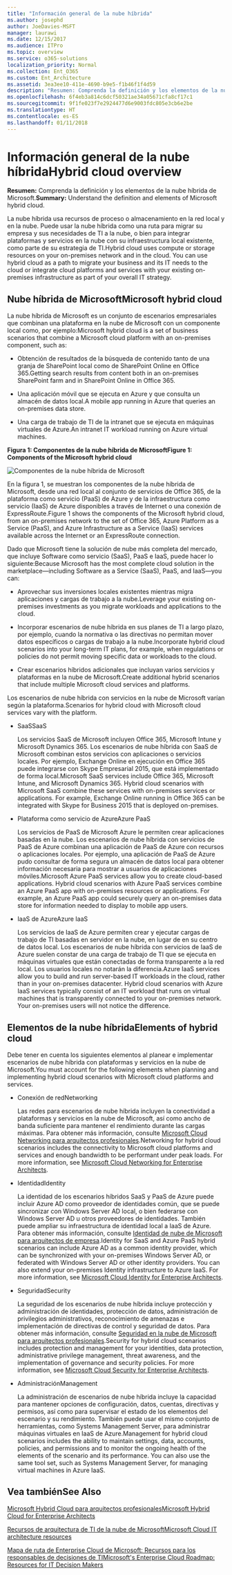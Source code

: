 ```yaml
---
title: "Información general de la nube híbrida"
ms.author: josephd
author: JoeDavies-MSFT
manager: laurawi
ms.date: 12/15/2017
ms.audience: ITPro
ms.topic: overview
ms.service: o365-solutions
localization_priority: Normal
ms.collection: Ent_O365
ms.custom: Ent_Architecture
ms.assetid: 3ea3ee10-411e-4690-b9e5-f1b46f1f4d59
description: "Resumen: Comprenda la definición y los elementos de la nube híbrida de Microsoft."
ms.openlocfilehash: 6f4eb3a814c6dcf50321ae34a05671cfa8cf17c1
ms.sourcegitcommit: 9f1fe023f7e2924477d6e9003fdc805e3cb6e2be
ms.translationtype: HT
ms.contentlocale: es-ES
ms.lasthandoff: 01/11/2018
---
```

# <a name="hybrid-cloud-overview"></a><span data-ttu-id="6f2ce-103">Información general de la nube híbrida</span><span class="sxs-lookup"><span data-stu-id="6f2ce-103">Hybrid cloud overview</span></span>

 <span data-ttu-id="6f2ce-104">**Resumen:** Comprenda la definición y los elementos de la nube híbrida de Microsoft.</span><span class="sxs-lookup"><span data-stu-id="6f2ce-104">**Summary:** Understand the definition and elements of Microsoft hybrid cloud.</span></span>
  
<span data-ttu-id="6f2ce-p101">La nube híbrida usa recursos de proceso o almacenamiento en la red local y en la nube. Puede usar la nube híbrida como una ruta para migrar su empresa y sus necesidades de TI a la nube, o bien para integrar plataformas y servicios en la nube con su infraestructura local existente, como parte de su estrategia de TI.</span><span class="sxs-lookup"><span data-stu-id="6f2ce-p101">Hybrid cloud uses compute or storage resources on your on-premises network and in the cloud. You can use hybrid cloud as a path to migrate your business and its IT needs to the cloud or integrate cloud platforms and services with your existing on-premises infrastructure as part of your overall IT strategy.</span></span>
  
## <a name="microsoft-hybrid-cloud"></a><span data-ttu-id="6f2ce-107">Nube híbrida de Microsoft</span><span class="sxs-lookup"><span data-stu-id="6f2ce-107">Microsoft hybrid cloud</span></span>

<span data-ttu-id="6f2ce-108">La nube híbrida de Microsoft es un conjunto de escenarios empresariales que combinan una plataforma en la nube de Microsoft con un componente local como, por ejemplo:</span><span class="sxs-lookup"><span data-stu-id="6f2ce-108">Microsoft hybrid cloud is a set of business scenarios that combine a Microsoft cloud platform with an on-premises component, such as:</span></span> 
  
- <span data-ttu-id="6f2ce-109">Obtención de resultados de la búsqueda de contenido tanto de una granja de SharePoint local como de SharePoint Online en Office 365.</span><span class="sxs-lookup"><span data-stu-id="6f2ce-109">Getting search results from content both in an on-premises SharePoint farm and in SharePoint Online in Office 365.</span></span>
    
- <span data-ttu-id="6f2ce-110">Una aplicación móvil que se ejecuta en Azure y que consulta un almacén de datos local.</span><span class="sxs-lookup"><span data-stu-id="6f2ce-110">A mobile app running in Azure that queries an on-premises data store.</span></span>
    
- <span data-ttu-id="6f2ce-111">Una carga de trabajo de TI de la intranet que se ejecuta en máquinas virtuales de Azure.</span><span class="sxs-lookup"><span data-stu-id="6f2ce-111">An intranet IT workload running on Azure virtual machines.</span></span>
    
<span data-ttu-id="6f2ce-112">**Figura 1: Componentes de la nube híbrida de Microsoft**</span><span class="sxs-lookup"><span data-stu-id="6f2ce-112">**Figure 1: Components of the Microsoft hybrid cloud**</span></span>

![Componentes de la nube híbrida de Microsoft](images/Hybrid_Poster/MS_Hybrid_Cloud.png)
  
<span data-ttu-id="6f2ce-114">En la figura 1, se muestran los componentes de la nube híbrida de Microsoft, desde una red local al conjunto de servicios de Office 365, de la plataforma como servicio (PaaS) de Azure y de la infraestructura como servicio (IaaS) de Azure disponibles a través de Internet o una conexión de ExpressRoute.</span><span class="sxs-lookup"><span data-stu-id="6f2ce-114">Figure 1 shows the components of the Microsoft hybrid cloud, from an on-premises network to the set of Office 365, Azure Platform as a Service (PaaS), and Azure Infrastructure as a Service (IaaS) services available across the Internet or an ExpressRoute connection.</span></span>
  
<span data-ttu-id="6f2ce-115">Dado que Microsoft tiene la solución de nube más completa del mercado, que incluye Software como servicio (SaaS), PaaS e IaaS, puede hacer lo siguiente:</span><span class="sxs-lookup"><span data-stu-id="6f2ce-115">Because Microsoft has the most complete cloud solution in the marketplace—including Software as a Service (SaaS), PaaS, and IaaS—you can:</span></span>
  
- <span data-ttu-id="6f2ce-116">Aprovechar sus inversiones locales existentes mientras migra aplicaciones y cargas de trabajo a la nube.</span><span class="sxs-lookup"><span data-stu-id="6f2ce-116">Leverage your existing on-premises investments as you migrate workloads and applications to the cloud.</span></span>
    
- <span data-ttu-id="6f2ce-117">Incorporar escenarios de nube híbrida en sus planes de TI a largo plazo, por ejemplo, cuando la normativa o las directivas no permitan mover datos específicos o cargas de trabajo a la nube.</span><span class="sxs-lookup"><span data-stu-id="6f2ce-117">Incorporate hybrid cloud scenarios into your long-term IT plans, for example, when regulations or policies do not permit moving specific data or workloads to the cloud.</span></span>
    
- <span data-ttu-id="6f2ce-118">Crear escenarios híbridos adicionales que incluyan varios servicios y plataformas en la nube de Microsoft.</span><span class="sxs-lookup"><span data-stu-id="6f2ce-118">Create additional hybrid scenarios that include multiple Microsoft cloud services and platforms.</span></span>
    
<span data-ttu-id="6f2ce-119">Los escenarios de nube híbrida con servicios en la nube de Microsoft varían según la plataforma.</span><span class="sxs-lookup"><span data-stu-id="6f2ce-119">Scenarios for hybrid cloud with Microsoft cloud services vary with the platform.</span></span>
  
- <span data-ttu-id="6f2ce-120">SaaS</span><span class="sxs-lookup"><span data-stu-id="6f2ce-120">SaaS</span></span>
    
    <span data-ttu-id="6f2ce-p102">Los servicios SaaS de Microsoft incluyen Office 365, Microsoft Intune y Microsoft Dynamics 365. Los escenarios de nube híbrida con SaaS de Microsoft combinan estos servicios con aplicaciones o servicios locales. Por ejemplo, Exchange Online en ejecución en Office 365 puede integrarse con Skype Empresarial 2015, que está implementado de forma local.</span><span class="sxs-lookup"><span data-stu-id="6f2ce-p102">Microsoft SaaS services include Office 365, Microsoft Intune, and Microsoft Dynamics 365. Hybrid cloud scenarios with Microsoft SaaS combine these services with on-premises services or applications. For example, Exchange Online running in Office 365 can be integrated with Skype for Business 2015 that is deployed on-premises.</span></span>
    
- <span data-ttu-id="6f2ce-124">Plataforma como servicio de Azure</span><span class="sxs-lookup"><span data-stu-id="6f2ce-124">Azure PaaS</span></span>
    
    <span data-ttu-id="6f2ce-p103">Los servicios de PaaS de Microsoft Azure le permiten crear aplicaciones basadas en la nube. Los escenarios de nube híbrida con servicios de PaaS de Azure combinan una aplicación de PaaS de Azure con recursos o aplicaciones locales. Por ejemplo, una aplicación de PaaS de Azure pudo consultar de forma segura un almacén de datos local para obtener información necesaria para mostrar a usuarios de aplicaciones móviles.</span><span class="sxs-lookup"><span data-stu-id="6f2ce-p103">Microsoft Azure PaaS services allow you to create cloud-based applications. Hybrid cloud scenarios with Azure PaaS services combine an Azure PaaS app with on-premises resources or applications. For example, an Azure PaaS app could securely query an on-premises data store for information needed to display to mobile app users.</span></span>
    
- <span data-ttu-id="6f2ce-128">IaaS de Azure</span><span class="sxs-lookup"><span data-stu-id="6f2ce-128">Azure IaaS</span></span>
    
    <span data-ttu-id="6f2ce-p104">Los servicios de IaaS de Azure permiten crear y ejecutar cargas de trabajo de TI basadas en servidor en la nube, en lugar de en su centro de datos local. Los escenarios de nube híbrida con servicios de IaaS de Azure suelen constar de una carga de trabajo de TI que se ejecuta en máquinas virtuales que están conectadas de forma transparente a la red local. Los usuarios locales no notarán la diferencia.</span><span class="sxs-lookup"><span data-stu-id="6f2ce-p104">Azure IaaS services allow you to build and run server-based IT workloads in the cloud, rather than in your on-premises datacenter. Hybrid cloud scenarios with Azure IaaS services typically consist of an IT workload that runs on virtual machines that is transparently connected to your on-premises network. Your on-premises users will not notice the difference.</span></span>
    
## <a name="elements-of-hybrid-cloud"></a><span data-ttu-id="6f2ce-132">Elementos de la nube híbrida</span><span class="sxs-lookup"><span data-stu-id="6f2ce-132">Elements of hybrid cloud</span></span>

<span data-ttu-id="6f2ce-133">Debe tener en cuenta los siguientes elementos al planear e implementar escenarios de nube híbrida con plataformas y servicios en la nube de Microsoft.</span><span class="sxs-lookup"><span data-stu-id="6f2ce-133">You must account for the following elements when planning and implementing hybrid cloud scenarios with Microsoft cloud platforms and services.</span></span>
  
- <span data-ttu-id="6f2ce-134">Conexión de red</span><span class="sxs-lookup"><span data-stu-id="6f2ce-134">Networking</span></span>
    
    <span data-ttu-id="6f2ce-p105">Las redes para escenarios de nube híbrida incluyen la conectividad a plataformas y servicios en la nube de Microsoft, así como ancho de banda suficiente para mantener el rendimiento durante las cargas máximas. Para obtener más información, consulte [Microsoft Cloud Networking para arquitectos profesionales](microsoft-cloud-networking-for-enterprise-architects.md).</span><span class="sxs-lookup"><span data-stu-id="6f2ce-p105">Networking for hybrid cloud scenarios includes the connectivity to Microsoft cloud platforms and services and enough bandwidth to be performant under peak loads. For more information, see [Microsoft Cloud Networking for Enterprise Architects](microsoft-cloud-networking-for-enterprise-architects.md).</span></span>
    
- <span data-ttu-id="6f2ce-137">Identidad</span><span class="sxs-lookup"><span data-stu-id="6f2ce-137">Identity</span></span>
    
    <span data-ttu-id="6f2ce-p106">La identidad de los escenarios híbridos SaaS y PaaS de Azure puede incluir Azure AD como proveedor de identidades común, que se puede sincronizar con Windows Server AD local, o bien federarse con Windows Server AD u otros proveedores de identidades. También puede ampliar su infraestructura de identidad local a IaaS de Azure. Para obtener más información, consulte [Identidad de nube de Microsoft para arquitectos de empresa](microsoft-cloud-identity-for-enterprise-architects.md).</span><span class="sxs-lookup"><span data-stu-id="6f2ce-p106">Identity for SaaS and Azure PaaS hybrid scenarios can include Azure AD as a common identity provider, which can be synchronized with your on-premises Windows Server AD, or federated with Windows Server AD or other identity providers. You can also extend your on-premises Identity infrastructure to Azure IaaS. For more information, see [Microsoft Cloud Identity for Enterprise Architects](microsoft-cloud-identity-for-enterprise-architects.md).</span></span>
    
- <span data-ttu-id="6f2ce-141">Seguridad</span><span class="sxs-lookup"><span data-stu-id="6f2ce-141">Security</span></span>
    
    <span data-ttu-id="6f2ce-p107">La seguridad de los escenarios de nube híbrida incluye protección y administración de identidades, protección de datos, administración de privilegios administrativos, reconocimiento de amenazas e implementación de directivas de control y seguridad de datos. Para obtener más información, consulte [Seguridad en la nube de Microsoft para arquitectos profesionales](https://technet.microsoft.com/library/dn919927.aspx#security).</span><span class="sxs-lookup"><span data-stu-id="6f2ce-p107">Security for hybrid cloud scenarios includes protection and management for your identities, data protection, administrative privilege management, threat awareness, and the implementation of governance and security policies. For more information, see [Microsoft Cloud Security for Enterprise Architects](https://technet.microsoft.com/library/dn919927.aspx#security).</span></span>
    
- <span data-ttu-id="6f2ce-144">Administración</span><span class="sxs-lookup"><span data-stu-id="6f2ce-144">Management</span></span>
    
    <span data-ttu-id="6f2ce-p108">La administración de escenarios de nube híbrida incluye la capacidad para mantener opciones de configuración, datos, cuentas, directivas y permisos, así como para supervisar el estado de los elementos del escenario y su rendimiento. También puede usar el mismo conjunto de herramientas, como Systems Management Server, para administrar máquinas virtuales en IaaS de Azure.</span><span class="sxs-lookup"><span data-stu-id="6f2ce-p108">Management for hybrid cloud scenarios includes the ability to maintain settings, data, accounts, policies, and permissions and to monitor the ongoing health of the elements of the scenario and its performance. You can also use the same tool set, such as Systems Management Server, for managing virtual machines in Azure IaaS.</span></span>
    
## <a name="see-also"></a><span data-ttu-id="6f2ce-147">Vea también</span><span class="sxs-lookup"><span data-stu-id="6f2ce-147">See Also</span></span>

[<span data-ttu-id="6f2ce-148">Microsoft Hybrid Cloud para arquitectos profesionales</span><span class="sxs-lookup"><span data-stu-id="6f2ce-148">Microsoft Hybrid Cloud for Enterprise Architects</span></span>](microsoft-hybrid-cloud-for-enterprise-architects.md)
  
[<span data-ttu-id="6f2ce-149">Recursos de arquitectura de TI de la nube de Microsoft</span><span class="sxs-lookup"><span data-stu-id="6f2ce-149">Microsoft Cloud IT architecture resources</span></span>](microsoft-cloud-it-architecture-resources.md)

<span data-ttu-id="6f2ce-150">[Mapa de ruta de Enterprise Cloud de Microsoft: Recursos para los responsables de decisiones de TI](https://sway.com/FJ2xsyWtkJc2taRD)</span><span class="sxs-lookup"><span data-stu-id="6f2ce-150">[Microsoft's Enterprise Cloud Roadmap: Resources for IT Decision Makers](https://sway.com/FJ2xsyWtkJc2taRD)</span></span>
 


